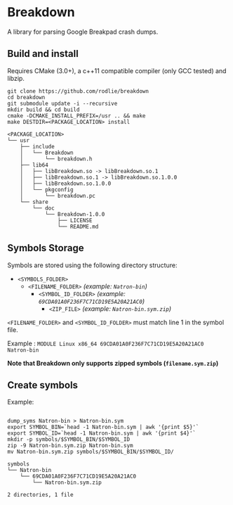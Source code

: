 # Breakdown

A library for parsing Google Breakpad crash dumps.

## Build and install
Requires CMake (3.0+), a c++11 compatible compiler (only GCC tested) and libzip.

```
git clone https://github.com/rodlie/breakdown
cd breakdown
git submodule update -i --recursive
mkdir build && cd build
cmake -DCMAKE_INSTALL_PREFIX=/usr .. && make
make DESTDIR=<PACKAGE_LOCATION> install
```
```
<PACKAGE_LOCATION>
└── usr
    ├── include
    │   └── Breakdown
    │       └── breakdown.h
    ├── lib64
    │   ├── libBreakdown.so -> libBreakdown.so.1
    │   ├── libBreakdown.so.1 -> libBreakdown.so.1.0.0
    │   ├── libBreakdown.so.1.0.0
    │   └── pkgconfig
    │       └── breakdown.pc
    └── share
        └── doc
            └── Breakdown-1.0.0
                ├── LICENSE
                └── README.md
```

## Symbols Storage

Symbols are stored using the following directory structure:

* ``<SYMBOLS_FOLDER>``
  * ``<FILENAME_FOLDER>`` *(example: ``Natron-bin``)*
    * ``<SYMBOL_ID_FOLDER>`` *(example: ``69CDA01A0F236F7C71CD19E5A20A21AC0``)*
      * ``<ZIP_FILE>`` *(example: ``Natron-bin.sym.zip``)*

``<FILENAME_FOLDER>`` and ``<SYMBOL_ID_FOLDER>`` must match line 1 in the symbol file.

Example : ``MODULE Linux x86_64 69CDA01A0F236F7C71CD19E5A20A21AC0 Natron-bin``

**Note that Breakdown only supports zipped symbols (``filename.sym.zip``)**

## Create symbols

Example:
```

dump_syms Natron-bin > Natron-bin.sym
export SYMBOL_BIN=`head -1 Natron-bin.sym | awk '{print $5}'`
export SYMBOL_ID=`head -1 Natron-bin.sym | awk '{print $4}'`
mkdir -p symbols/$SYMBOL_BIN/$SYMBOL_ID
zip -9 Natron-bin.sym.zip Natron-bin.sym
mv Natron-bin.sym.zip symbols/$SYMBOL_BIN/$SYMBOL_ID/
```
```
symbols
└── Natron-bin
    └── 69CDA01A0F236F7C71CD19E5A20A21AC0
        └── Natron-bin.sym.zip

2 directories, 1 file
```
